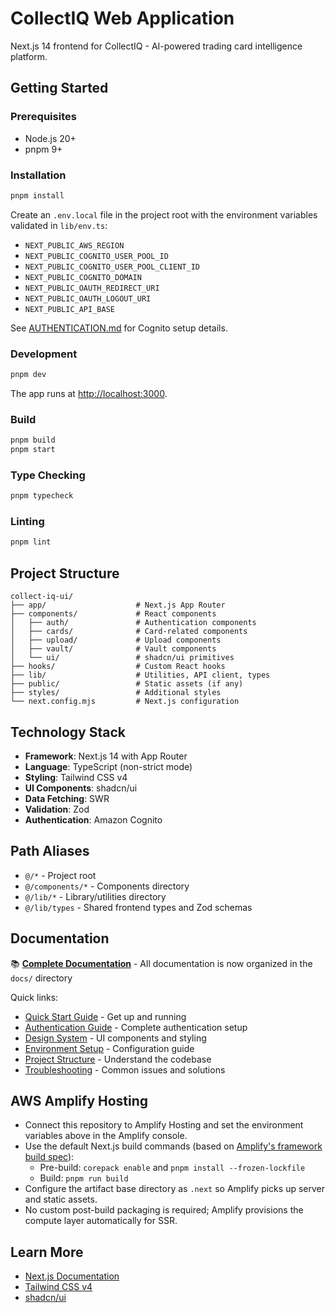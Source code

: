 # CollectIQ Web Application

Next.js 14 frontend for CollectIQ - AI-powered trading card intelligence platform.

## Getting Started

### Prerequisites

- Node.js 20+
- pnpm 9+

### Installation

```bash
pnpm install
```

Create an `.env.local` file in the project root with the environment variables validated in `lib/env.ts`:

- `NEXT_PUBLIC_AWS_REGION`
- `NEXT_PUBLIC_COGNITO_USER_POOL_ID`
- `NEXT_PUBLIC_COGNITO_USER_POOL_CLIENT_ID`
- `NEXT_PUBLIC_COGNITO_DOMAIN`
- `NEXT_PUBLIC_OAUTH_REDIRECT_URI`
- `NEXT_PUBLIC_OAUTH_LOGOUT_URI`
- `NEXT_PUBLIC_API_BASE`

See [AUTHENTICATION.md](./AUTHENTICATION.md) for Cognito setup details.

### Development

```bash
pnpm dev
```

The app runs at [http://localhost:3000](http://localhost:3000).

### Build

```bash
pnpm build
pnpm start
```

### Type Checking

```bash
pnpm typecheck
```

### Linting

```bash
pnpm lint
```

## Project Structure

```
collect-iq-ui/
├── app/                    # Next.js App Router
├── components/             # React components
│   ├── auth/               # Authentication components
│   ├── cards/              # Card-related components
│   ├── upload/             # Upload components
│   ├── vault/              # Vault components
│   └── ui/                 # shadcn/ui primitives
├── hooks/                  # Custom React hooks
├── lib/                    # Utilities, API client, types
├── public/                 # Static assets (if any)
├── styles/                 # Additional styles
└── next.config.mjs         # Next.js configuration
```

## Technology Stack

- **Framework**: Next.js 14 with App Router
- **Language**: TypeScript (non-strict mode)
- **Styling**: Tailwind CSS v4
- **UI Components**: shadcn/ui
- **Data Fetching**: SWR
- **Validation**: Zod
- **Authentication**: Amazon Cognito

## Path Aliases

- `@/*` - Project root
- `@/components/*` - Components directory
- `@/lib/*` - Library/utilities directory
- `@/lib/types` - Shared frontend types and Zod schemas

## Documentation

📚 **[Complete Documentation](./docs/)** - All documentation is now organized in the `docs/` directory

Quick links:

- [Quick Start Guide](./docs/getting-started/QUICK_START.md) - Get up and running
- [Authentication Guide](./docs/development/AUTHENTICATION.md) - Complete authentication setup
- [Design System](./docs/development/DESIGN_SYSTEM.md) - UI components and styling
- [Environment Setup](./docs/getting-started/ENVIRONMENT_SETUP.md) - Configuration guide
- [Project Structure](./docs/architecture/PROJECT_STRUCTURE.md) - Understand the codebase
- [Troubleshooting](./docs/troubleshooting/) - Common issues and solutions

## AWS Amplify Hosting

- Connect this repository to Amplify Hosting and set the environment variables above in the Amplify console.
- Use the default Next.js build commands (based on [Amplify's framework build spec](https://docs.amplify.aws/nextjs/deploy-and-host/fullstack-branching/mono-and-multi-repos/)):
  - Pre-build: `corepack enable` and `pnpm install --frozen-lockfile`
  - Build: `pnpm run build`
- Configure the artifact base directory as `.next` so Amplify picks up server and static assets.
- No custom post-build packaging is required; Amplify provisions the compute layer automatically for SSR.

## Learn More

- [Next.js Documentation](https://nextjs.org/docs)
- [Tailwind CSS v4](https://tailwindcss.com/docs)
- [shadcn/ui](https://ui.shadcn.com/)
